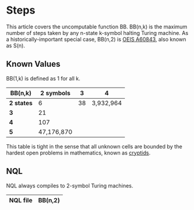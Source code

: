 # Steps

This article covers the uncomputable function BB. BB(n,k) is the maximum
number of steps taken by any n-state k-symbol halting Turing machine. As a
historically-important special case, BB(n,2) is [OEIS
A60843](https://oeis.org/A060843), also known as S(n).

## Known Values

BB(1,k) is defined as 1 for all k.

BB(n,k)      | 2 symbols  | 3  | 4
-------------|------------|----|---
**2 states** | 6          | 38 | 3,932,964
**3**        | 21         |    |
**4**        | 107        |    |
**5**        | 47,176,870 |    |

This table is tight in the sense that all unknown cells are bounded by the
hardest open problems in mathematics, known as
[cryptids](https://wiki.bbchallenge.org/wiki/Cryptids).

## NQL

NQL always compiles to 2-symbol Turing machines.

NQL file | BB(n,2)
---|---
